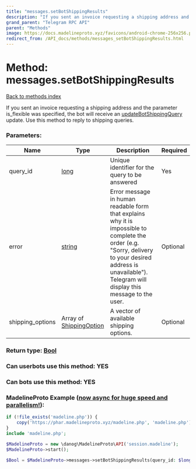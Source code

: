 ```yaml
---
title: "messages.setBotShippingResults"
description: "If you sent an invoice requesting a shipping address and the parameter is\_flexible was specified, the bot will receive an [updateBotShippingQuery](../constructors/updateBotShippingQuery.html) update. Use this method to reply to shipping queries."
grand_parent: "Telegram RPC API"
parent: "Methods"
image: https://docs.madelineproto.xyz/favicons/android-chrome-256x256.png
redirect_from: /API_docs/methods/messages_setBotShippingResults.html
---
```

# Method: messages.setBotShippingResults
[Back to methods index](index.html)



If you sent an invoice requesting a shipping address and the parameter is\_flexible was specified, the bot will receive an [updateBotShippingQuery](../constructors/updateBotShippingQuery.html) update. Use this method to reply to shipping queries.

### Parameters:

| Name     |    Type       | Description | Required |
|----------|---------------|-------------|----------|
|query\_id|[long](/API_docs/types/long.html) | Unique identifier for the query to be answered | Yes|
|error|[string](/API_docs/types/string.html) | Error message in human readable form that explains why it is impossible to complete the order (e.g. "Sorry, delivery to your desired address is unavailable"). Telegram will display this message to the user. | Optional|
|shipping\_options|Array of [ShippingOption](/API_docs/types/ShippingOption.html) | A vector of available shipping options. | Optional|


### Return type: [Bool](/API_docs/types/Bool.html)

### Can userbots use this method: **YES**

### Can bots use this method: **YES**


### MadelineProto Example ([now async for huge speed and parallelism!](https://docs.madelineproto.xyz/docs/ASYNC.html)):


```php
if (!file_exists('madeline.php')) {
    copy('https://phar.madelineproto.xyz/madeline.php', 'madeline.php');
}
include 'madeline.php';

$MadelineProto = new \danog\MadelineProto\API('session.madeline');
$MadelineProto->start();

$Bool = $MadelineProto->messages->setBotShippingResults(query_id: $long, error: 'string', shipping_options: [$ShippingOption, $ShippingOption], );
```

